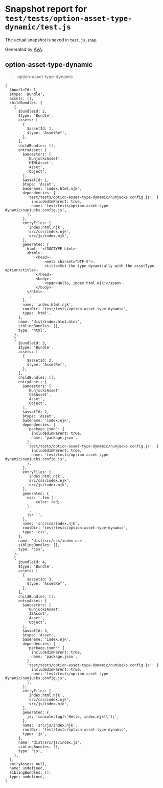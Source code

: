 # Snapshot report for `test/tests/option-asset-type-dynamic/test.js`

The actual snapshot is saved in `test.js.snap`.

Generated by [AVA](https://avajs.dev).

## option-asset-type-dynamic

> option-asset-type-dynamic

    {
      $bundleId: 1,
      $type: 'Bundle',
      assets: [],
      childBundles: [
        {
          $bundleId: 2,
          $type: 'Bundle',
          assets: [
            {
              $assetId: 1,
              $type: 'AssetRef',
            },
          ],
          childBundles: [],
          entryAsset: {
            $ancestors: [
              'NunjucksAsset',
              'HTMLAsset',
              'Asset',
              'Object',
            ],
            $assetId: 1,
            $type: 'Asset',
            basename: 'index.html.njk',
            dependencies: {
              'test/tests/option-asset-type-dynamic/nunjucks.config.js': {
                includedInParent: true,
                name: 'test/tests/option-asset-type-dynamic/nunjucks.config.js',
              },
            },
            entryFiles: [
              'index.html.njk',
              'src/css/index.njk',
              'src/js/index.njk',
            ],
            generated: {
              html: `<!DOCTYPE html>␊
              <html>␊
                  <head>␊
                      <meta charset="UTF-8">␊
                      <title>Set the type dynamically with the assetType option</title>␊
                  </head>␊
                  <body>␊
                      <span>Hello, index.html.njk!</span>␊
                  </body>␊
              </html>␊
              `,
            },
            name: 'index.html.njk',
            rootDir: 'test/tests/option-asset-type-dynamic',
            type: 'html',
          },
          name: 'dist/index.html.html',
          siblingBundles: [],
          type: 'html',
        },
        {
          $bundleId: 3,
          $type: 'Bundle',
          assets: [
            {
              $assetId: 2,
              $type: 'AssetRef',
            },
          ],
          childBundles: [],
          entryAsset: {
            $ancestors: [
              'NunjucksAsset',
              'CSSAsset',
              'Asset',
              'Object',
            ],
            $assetId: 2,
            $type: 'Asset',
            basename: 'index.njk',
            dependencies: {
              'package.json': {
                includedInParent: true,
                name: 'package.json',
              },
              'test/tests/option-asset-type-dynamic/nunjucks.config.js': {
                includedInParent: true,
                name: 'test/tests/option-asset-type-dynamic/nunjucks.config.js',
              },
            },
            entryFiles: [
              'index.html.njk',
              'src/css/index.njk',
              'src/js/index.njk',
            ],
            generated: {
              css: `.foo {␊
                  color: red;␊
              }␊
              `,
              js: '',
            },
            name: 'src/css/index.njk',
            rootDir: 'test/tests/option-asset-type-dynamic',
            type: 'css',
          },
          name: 'dist/src/css/index.css',
          siblingBundles: [],
          type: 'css',
        },
        {
          $bundleId: 4,
          $type: 'Bundle',
          assets: [
            {
              $assetId: 3,
              $type: 'AssetRef',
            },
          ],
          childBundles: [],
          entryAsset: {
            $ancestors: [
              'NunjucksAsset',
              'JSAsset',
              'Asset',
              'Object',
            ],
            $assetId: 3,
            $type: 'Asset',
            basename: 'index.njk',
            dependencies: {
              'package.json': {
                includedInParent: true,
                name: 'package.json',
              },
              'test/tests/option-asset-type-dynamic/nunjucks.config.js': {
                includedInParent: true,
                name: 'test/tests/option-asset-type-dynamic/nunjucks.config.js',
              },
            },
            entryFiles: [
              'index.html.njk',
              'src/css/index.njk',
              'src/js/index.njk',
            ],
            generated: {
              js: 'console.log(\'Hello, index.njk!\');',
            },
            name: 'src/js/index.njk',
            rootDir: 'test/tests/option-asset-type-dynamic',
            type: 'js',
          },
          name: 'dist/src/js/index.js',
          siblingBundles: [],
          type: 'js',
        },
      ],
      entryAsset: null,
      name: undefined,
      siblingBundles: [],
      type: undefined,
    }
